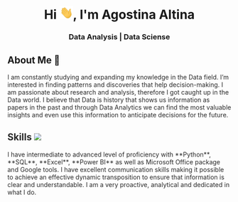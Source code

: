 <h1 align="center">Hi <img src="https://raw.githubusercontent.com/ABSphreak/ABSphreak/master/gifs/Hi.gif" width="30px">, I'm Agostina Altina</h1>
<h3 align="center">Data Analysis |  Data Sciense </h3>
<p align="center">

<h2> About Me 👩 </h2>
<span style="color:#2a2a2a;">I am constantly studying and expanding my knowledge in the Data field. I’m interested in finding patterns and discoveries that help decision-making. I am passionate about research and analysis, therefore I got caught up in the Data world. I believe that Data is history that shows us information as papers in the past and through Data Analytics we can find the most valuable insights and even use this information to anticipate decisions for the future.

<h2> Skills <img src = "https://media2.giphy.com/media/QssGEmpkyEOhBCb7e1/giphy.gif?cid=ecf05e47a0n3gi1bfqntqmob8g9aid1oyj2wr3ds3mg700bl&rid=giphy.gif" width = 32px> </h2>
I have intermediate to advanced level of proficiency with **Python**, **SQL**, **Excel**, **Power BI** as well as Microsoft Office package and Google tools. I have excellent communication skills making it possible to achieve an effective dynamic transposition to ensure that information is clear and understandable. I am a very proactive, analytical and dedicated in what I do.</span>


<!---
AgosAl0/AgosAl0 is a ✨ special ✨ repository because its `README.md` (this file) appears on your GitHub profile.
You can click the Preview link to take a look at your changes.
--->
